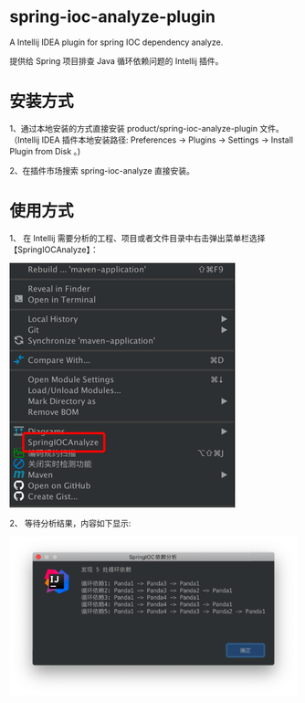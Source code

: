# spring-ioc-analyze-plugin
A Intellij IDEA plugin for spring IOC dependency analyze.

提供给 Spring 项目排查 Java 循环依赖问题的 Intellij 插件。

# 安装方式

1、通过本地安装的方式直接安装 product/spring-ioc-analyze-plugin 文件。（Intellij IDEA 插件本地安装路径: Preferences -> Plugins -> Settings -> Install Plugin from Disk 。)

2、在插件市场搜索 spring-ioc-analyze 直接安装。

# 使用方式

1、 在 Intellij 需要分析的工程、项目或者文件目录中右击弹出菜单栏选择 【SpringIOCAnalyze】：

![菜单](product/screen-select.png)


2、 等待分析结果，内容如下显示:

![结果](product/screen-result.png)